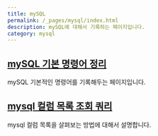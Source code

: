 ```yaml
---
title: mySQL
permalink: /_pages/mysql/index.html
description: mySQL에 대해서 기록하는 페이지입니다. 
category: mysql
---
```



[mySQL 기본 명령어 정리](001-mysql-basic-query.html 'mySQL 기본적인 명령어를 기록해두는 페이지입니다.')
---


mySQL 기본적인 명령어를 기록해두는 페이지입니다.


[mysql 컬럼 목록 조회 쿼리](002-mysql-column-list-query.html 'mysql 컬럼 목록을 살펴보는 방법에 대해서 설명합니다.')
---


mysql 컬럼 목록을 살펴보는 방법에 대해서 설명합니다.
